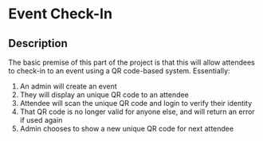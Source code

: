 # Event Check-In
## Description
The basic premise of this part of the project is that this will allow attendees to check-in
to an event using a QR code-based system. Essentially:
1. An admin will create an event
2. They will display an unique QR code to an attendee
3. Attendee will scan the unique QR code and login to verify their identity
4. That QR code is no longer valid for anyone else, and will return an error if used again
5. Admin chooses to show a new unique QR code for next attendee
